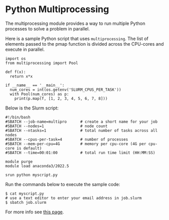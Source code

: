 # Python Multiprocessing

The multiprocessing module provides a way to run multiple Python processes to solve a problem in parallel.

Here is a sample Python script that uses `multiprocessing`. The list of elements passed to the pmap function is divided across the CPU-cores and execute  in parallel.

```
import os
from multiprocessing import Pool

def f(x):
  return x*x

if __name__ == '__main__':
  num_cores = int(os.getenv('SLURM_CPUS_PER_TASK'))
  with Pool(num_cores) as p:
    print(p.map(f, [1, 2, 3, 4, 5, 6, 7, 8]))
```

Below is the Slurm script:

```
#!/bin/bash
#SBATCH --job-name=multipro      # create a short name for your job
#SBATCH --nodes=1                # node count
#SBATCH --ntasks=1               # total number of tasks across all nodes
#SBATCH --cpus-per-task=4        # number of processes
#SBATCH --mem-per-cpu=4G         # memory per cpu-core (4G per cpu-core is default)
#SBATCH --time=00:01:00          # total run time limit (HH:MM:SS)

module purge
module load anaconda3/2022.5

srun python myscript.py
```

Run the commands below to execute the sample code:

```
$ cat myscript.py
# use a text editor to enter your email address in job.slurm
$ sbatch job.slurm
```

For more info see [this page](https://researchcomputing.princeton.edu/support/knowledge-base/python#multiprocessing).
